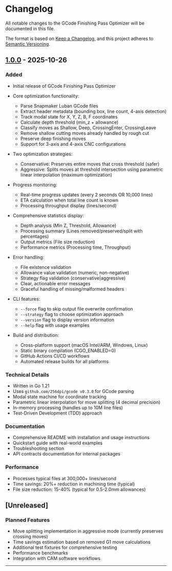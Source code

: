 # Changelog

All notable changes to the GCode Finishing Pass Optimizer will be documented in this file.

The format is based on [Keep a Changelog](https://keepachangelog.com/en/1.0.0/),
and this project adheres to [Semantic Versioning](https://semver.org/spec/v2.0.0.html).

## [1.0.0] - 2025-10-26

### Added
- Initial release of GCode Finishing Pass Optimizer
- Core optimization functionality:
  - Parse Snapmaker Luban GCode files
  - Extract header metadata (bounding box, line count, 4-axis detection)
  - Track modal state for X, Y, Z, B, F coordinates
  - Calculate depth threshold (min_z + allowance)
  - Classify moves as Shallow, Deep, CrossingEnter, CrossingLeave
  - Remove shallow cutting moves already handled by rough cut
  - Preserve deep finishing moves
  - Support for 3-axis and 4-axis CNC configurations

- Two optimization strategies:
  - Conservative: Preserves entire moves that cross threshold (safer)
  - Aggressive: Splits moves at threshold intersection using parametric linear interpolation (maximum optimization)

- Progress monitoring:
  - Real-time progress updates (every 2 seconds OR 10,000 lines)
  - ETA calculation when total line count is known
  - Processing throughput display (lines/second)

- Comprehensive statistics display:
  - Depth analysis (Min Z, Threshold, Allowance)
  - Processing summary (Lines removed/preserved/split with percentages)
  - Output metrics (File size reduction)
  - Performance metrics (Processing time, Throughput)

- Error handling:
  - File existence validation
  - Allowance value validation (numeric, non-negative)
  - Strategy flag validation (conservative|aggressive)
  - Clear, actionable error messages
  - Graceful handling of missing/malformed headers

- CLI features:
  - `--force` flag to skip output file overwrite confirmation
  - `--strategy` flag to choose optimization approach
  - `--version` flag to display version information
  - `--help` flag with usage examples

- Build and distribution:
  - Cross-platform support (macOS Intel/ARM, Windows, Linux)
  - Static binary compilation (CGO_ENABLED=0)
  - GitHub Actions CI/CD workflows
  - Automated release builds for all platforms

### Technical Details
- Written in Go 1.21
- Uses `github.com/256dpi/gcode v0.3.0` for GCode parsing
- Modal state machine for coordinate tracking
- Parametric linear interpolation for move splitting (4 decimal precision)
- In-memory processing (handles up to 10M line files)
- Test-Driven Development (TDD) approach

### Documentation
- Comprehensive README with installation and usage instructions
- Quickstart guide with real-world examples
- Troubleshooting section
- API contracts documentation for internal packages

### Performance
- Processes typical files at 300,000+ lines/second
- Time savings: 20%+ reduction in machining time (typical)
- File size reduction: 15-40% (typical for 0.5-2.0mm allowances)

## [Unreleased]

### Planned Features
- Move splitting implementation in aggressive mode (currently preserves crossing moves)
- Time savings estimation based on removed G1 move calculations
- Additional test fixtures for comprehensive testing
- Performance benchmarks
- Integration with CAM software workflows

---

[1.0.0]: https://github.com/chrisns/snapmaker-cnc-finisher/releases/tag/v1.0.0

